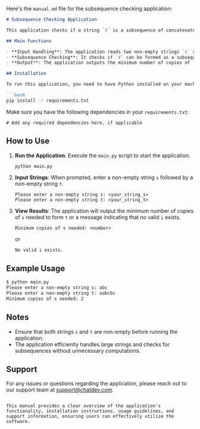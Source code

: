 Here's the `manual.md` file for the subsequence checking application:

```markdown
# Subsequence Checking Application

This application checks if a string `t` is a subsequence of concatenated copies of another string `s`. It efficiently determines the minimum number of copies of `s` required to form `t`.

## Main Functions

- **Input Handling**: The application reads two non-empty strings `s` and `t` from the user.
- **Subsequence Checking**: It checks if `t` can be formed as a subsequence from concatenated copies of `s`.
- **Output**: The application outputs the minimum number of copies of `s` needed or indicates if no valid `i` exists.

## Installation

To run this application, you need to have Python installed on your machine. You can install the required dependencies using the following command:

```bash
pip install -r requirements.txt
```

Make sure you have the following dependencies in your `requirements.txt`:

```
# Add any required dependencies here, if applicable
```

## How to Use

1. **Run the Application**: Execute the `main.py` script to start the application.

   ```bash
   python main.py
   ```

2. **Input Strings**: When prompted, enter a non-empty string `s` followed by a non-empty string `t`.

   ```
   Please enter a non-empty string s: <your_string_s>
   Please enter a non-empty string t: <your_string_t>
   ```

3. **View Results**: The application will output the minimum number of copies of `s` needed to form `t` or a message indicating that no valid `i` exists.

   ```
   Minimum copies of s needed: <number>
   ```

   or

   ```
   No valid i exists.
   ```

## Example Usage

```bash
$ python main.py
Please enter a non-empty string s: abc
Please enter a non-empty string t: aabcbc
Minimum copies of s needed: 2
```

## Notes

- Ensure that both strings `s` and `t` are non-empty before running the application.
- The application efficiently handles large strings and checks for subsequences without unnecessary computations.

## Support

For any issues or questions regarding the application, please reach out to our support team at [support@chatdev.com](mailto:support@chatdev.com).

```

This manual provides a clear overview of the application's functionality, installation instructions, usage guidelines, and support information, ensuring users can effectively utilize the software.